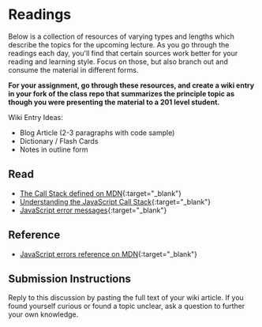 # Readings

Below is a collection of resources of varying types and lengths which describe the topics for the upcoming lecture.  As you go through the readings each day, you'll find that certain sources work better for your reading and learning style. Focus on those, but also branch out and consume the material in different forms.

**For your assignment, go through these resources, and create a wiki entry in your fork of the class repo that summarizes the principle topic as though you were presenting the material to a 201 level student.**

Wiki Entry Ideas:

- Blog Article (2-3 paragraphs with code sample)
- Dictionary / Flash Cards
- Notes in outline form

## Read

- [The Call Stack defined on MDN](https://developer.mozilla.org/en-US/docs/Glossary/Call_stack){:target="_blank"}
- [Understanding the JavaScript Call Stack](https://medium.freecodecamp.org/understanding-the-javascript-call-stack-861e41ae61d4){:target="_blank"}
- [JavaScript error messages](https://codeburst.io/javascript-error-messages-debugging-d23f84f0ae7c){:target="_blank"}

## Reference

- [JavaScript errors reference on MDN](https://developer.mozilla.org/en-US/docs/Web/JavaScript/Reference/Errors){:target="_blank"}

## Submission Instructions

Reply to this discussion by pasting the full text of your wiki article. If you found yourself curious or found a topic unclear, ask a question to further your own knowledge.

